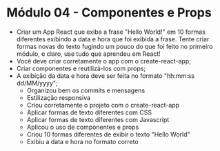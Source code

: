 # Módulo 04 - Componentes e Props

-   Criar um App React que exiba a frase "Hello World!" em 10 formas diferentes exibindo a data e hora que foi exibida a frase. Tente criar formas novas do texto fugindo um pouco do que foi feito no primeiro módulo, e claro, use tudo que aprendeu em React!
-   Você deve criar corretamente o app com o create-react-app;
-   Criar componentes e reutilizá-los com props;
-   A exibição da data e hora deve ser feita no formato "hh:mm:ss dd/MM/yyyy";
    -   Organizou bem os commits e mensagens
    -   Estilização responsiva
    -   Criou corretamente o projeto com o create-react-app
    -   Aplicar formas de texto diferentes com CSS
    -   Aplicar formas de texto diferentes com Javascript
    -   Aplicou o uso de componentes e props
    -   Criou 10 formas diferentes de exibir o texto "Hello World"
    -   Exibiu a data e hora no formato correto
